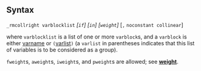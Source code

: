 ## Syntax

`_rmcollright varblocklist` _\[`if`\]
\[`in`\]_ _\[`weight`\]_ \[`,`
`noconstant collinear`\]

where `varblocklist` is a list of one or more `varblock`s, and a
`varblock` is either
[varname](http://www.stata.com/help.cgi?varname)
or
`(`[varlist](http://www.stata.com/help.cgi?varlist)`)`
(a `varlist` in parentheses indicates that this list of variables is to
be considered as a group).

`fweight`s, `aweight`s, `iweight`s, and `pweight`s are allowed; see
[<strong>weight</strong>](http://www.stata.com/help.cgi?weight).

